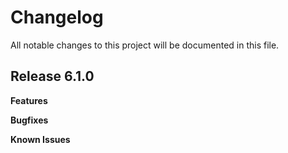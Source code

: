 # Changelog

All notable changes to this project will be documented in this file.

## Release 6.1.0

**Features**

**Bugfixes**

**Known Issues**
